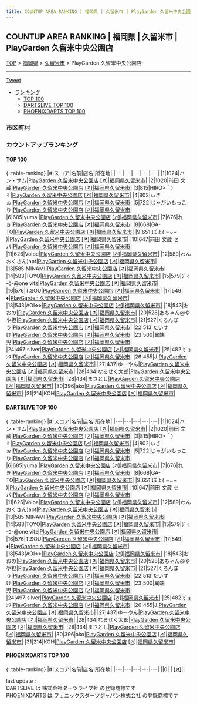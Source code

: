 ```yaml
---
title: COUNTUP AREA RANKING | 福岡県 | 久留米市 | PlayGarden 久留米中央公園店
---
```

## COUNTUP AREA RANKING | 福岡県 | 久留米市 | PlayGarden 久留米中央公園店

[TOP](/darts/rank/) > [福岡県](/darts/rank/福岡県/) > [久留米市](/darts/rank/福岡県/久留米市/) > PlayGarden 久留米中央公園店

___

<a href="https://twitter.com/share?ref_src=twsrc%5Etfw" data-text="COUNTUP AREA RANKING | 福岡県久留米市PlayGarden 久留米中央公園店" class="twitter-share-button" data-hashtags="DARTSLIVE,PHOENIXDARTS,darts,ダーツ" data-show-count="false">Tweet</a>

* [ランキング](#カウントアップランキング)
    * [TOP 100](#top-100)
    * [DARTSLIVE TOP 100](#dartslive-top-100)
    * [PHOENIXDARTS TOP 100](#phoenixdarts-top-100)

### 市区町村

<ul>

</ul>

### カウントアップランキング

#### TOP 100



{:.table-ranking}
|#|スコア|名前|店名|所在地|
|---|---|---|---|---|
|1|1024|<span class="rank-name-dl">ハン・サム</span>|<a href="/darts/rank/shops/f96968d956abb15bfec1ae84bb28bd87.html">PlayGarden 久留米中央公園店</a> <a href="https://search.dartslive.com/jp/shop/f96968d956abb15bfec1ae84bb28bd87">[↗]</a>|<a href="/darts/rank/福岡県/久留米市">福岡県久留米市</a>|
|2|1020|<span class="rank-name-dl">前田 文蔵</span>|<a href="/darts/rank/shops/f96968d956abb15bfec1ae84bb28bd87.html">PlayGarden 久留米中央公園店</a> <a href="https://search.dartslive.com/jp/shop/f96968d956abb15bfec1ae84bb28bd87">[↗]</a>|<a href="/darts/rank/福岡県/久留米市">福岡県久留米市</a>|
|3|815|<span class="rank-name-dl">HIRO×＾）✌︎</span>|<a href="/darts/rank/shops/f96968d956abb15bfec1ae84bb28bd87.html">PlayGarden 久留米中央公園店</a> <a href="https://search.dartslive.com/jp/shop/f96968d956abb15bfec1ae84bb28bd87">[↗]</a>|<a href="/darts/rank/福岡県/久留米市">福岡県久留米市</a>|
|4|802|<span class="rank-name-dl">ぃさぉ</span>|<a href="/darts/rank/shops/f96968d956abb15bfec1ae84bb28bd87.html">PlayGarden 久留米中央公園店</a> <a href="https://search.dartslive.com/jp/shop/f96968d956abb15bfec1ae84bb28bd87">[↗]</a>|<a href="/darts/rank/福岡県/久留米市">福岡県久留米市</a>|
|5|722|<span class="rank-name-dl">じゃがいもっこり</span>|<a href="/darts/rank/shops/f96968d956abb15bfec1ae84bb28bd87.html">PlayGarden 久留米中央公園店</a> <a href="https://search.dartslive.com/jp/shop/f96968d956abb15bfec1ae84bb28bd87">[↗]</a>|<a href="/darts/rank/福岡県/久留米市">福岡県久留米市</a>|
|6|685|<span class="rank-name-dl">yuma!</span>|<a href="/darts/rank/shops/f96968d956abb15bfec1ae84bb28bd87.html">PlayGarden 久留米中央公園店</a> <a href="https://search.dartslive.com/jp/shop/f96968d956abb15bfec1ae84bb28bd87">[↗]</a>|<a href="/darts/rank/福岡県/久留米市">福岡県久留米市</a>|
|7|676|<span class="rank-name-dl">れき</span>|<a href="/darts/rank/shops/f96968d956abb15bfec1ae84bb28bd87.html">PlayGarden 久留米中央公園店</a> <a href="https://search.dartslive.com/jp/shop/f96968d956abb15bfec1ae84bb28bd87">[↗]</a>|<a href="/darts/rank/福岡県/久留米市">福岡県久留米市</a>|
|8|668|<span class="rank-name-dl">GA-TO</span>|<a href="/darts/rank/shops/f96968d956abb15bfec1ae84bb28bd87.html">PlayGarden 久留米中央公園店</a> <a href="https://search.dartslive.com/jp/shop/f96968d956abb15bfec1ae84bb28bd87">[↗]</a>|<a href="/darts/rank/福岡県/久留米市">福岡県久留米市</a>|
|9|651|<span class="rank-name-dl">ぽよ( ≖ᴗ≖ )</span>|<a href="/darts/rank/shops/f96968d956abb15bfec1ae84bb28bd87.html">PlayGarden 久留米中央公園店</a> <a href="https://search.dartslive.com/jp/shop/f96968d956abb15bfec1ae84bb28bd87">[↗]</a>|<a href="/darts/rank/福岡県/久留米市">福岡県久留米市</a>|
|10|647|<span class="rank-name-dl">前田 文蔵 セパ</span>|<a href="/darts/rank/shops/f96968d956abb15bfec1ae84bb28bd87.html">PlayGarden 久留米中央公園店</a> <a href="https://search.dartslive.com/jp/shop/f96968d956abb15bfec1ae84bb28bd87">[↗]</a>|<a href="/darts/rank/福岡県/久留米市">福岡県久留米市</a>|
|11|626|<span class="rank-name-dl">Volpe</span>|<a href="/darts/rank/shops/f96968d956abb15bfec1ae84bb28bd87.html">PlayGarden 久留米中央公園店</a> <a href="https://search.dartslive.com/jp/shop/f96968d956abb15bfec1ae84bb28bd87">[↗]</a>|<a href="/darts/rank/福岡県/久留米市">福岡県久留米市</a>|
|12|589|<span class="rank-name-dl">わんおくさん)apt</span>|<a href="/darts/rank/shops/f96968d956abb15bfec1ae84bb28bd87.html">PlayGarden 久留米中央公園店</a> <a href="https://search.dartslive.com/jp/shop/f96968d956abb15bfec1ae84bb28bd87">[↗]</a>|<a href="/darts/rank/福岡県/久留米市">福岡県久留米市</a>|
|13|585|<span class="rank-name-dl">MINAMI</span>|<a href="/darts/rank/shops/f96968d956abb15bfec1ae84bb28bd87.html">PlayGarden 久留米中央公園店</a> <a href="https://search.dartslive.com/jp/shop/f96968d956abb15bfec1ae84bb28bd87">[↗]</a>|<a href="/darts/rank/福岡県/久留米市">福岡県久留米市</a>|
|14|583|<span class="rank-name-dl">TOYO</span>|<a href="/darts/rank/shops/f96968d956abb15bfec1ae84bb28bd87.html">PlayGarden 久留米中央公園店</a> <a href="https://search.dartslive.com/jp/shop/f96968d956abb15bfec1ae84bb28bd87">[↗]</a>|<a href="/darts/rank/福岡県/久留米市">福岡県久留米市</a>|
|15|579|<span class="rank-name-dl">ｼﾞｨｰｺｰ@one vitz</span>|<a href="/darts/rank/shops/f96968d956abb15bfec1ae84bb28bd87.html">PlayGarden 久留米中央公園店</a> <a href="https://search.dartslive.com/jp/shop/f96968d956abb15bfec1ae84bb28bd87">[↗]</a>|<a href="/darts/rank/福岡県/久留米市">福岡県久留米市</a>|
|16|576|<span class="rank-name-dl">T.SOU</span>|<a href="/darts/rank/shops/f96968d956abb15bfec1ae84bb28bd87.html">PlayGarden 久留米中央公園店</a> <a href="https://search.dartslive.com/jp/shop/f96968d956abb15bfec1ae84bb28bd87">[↗]</a>|<a href="/darts/rank/福岡県/久留米市">福岡県久留米市</a>|
|17|549|<span class="rank-name-dl">♦️</span>|<a href="/darts/rank/shops/f96968d956abb15bfec1ae84bb28bd87.html">PlayGarden 久留米中央公園店</a> <a href="https://search.dartslive.com/jp/shop/f96968d956abb15bfec1ae84bb28bd87">[↗]</a>|<a href="/darts/rank/福岡県/久留米市">福岡県久留米市</a>|
|18|543|<span class="rank-name-dl">AOI⭐︎⭐︎</span>|<a href="/darts/rank/shops/f96968d956abb15bfec1ae84bb28bd87.html">PlayGarden 久留米中央公園店</a> <a href="https://search.dartslive.com/jp/shop/f96968d956abb15bfec1ae84bb28bd87">[↗]</a>|<a href="/darts/rank/福岡県/久留米市">福岡県久留米市</a>|
|18|543|<span class="rank-name-dl">おおの</span>|<a href="/darts/rank/shops/f96968d956abb15bfec1ae84bb28bd87.html">PlayGarden 久留米中央公園店</a> <a href="https://search.dartslive.com/jp/shop/f96968d956abb15bfec1ae84bb28bd87">[↗]</a>|<a href="/darts/rank/福岡県/久留米市">福岡県久留米市</a>|
|20|528|<span class="rank-name-dl">あちゃん@やや担</span>|<a href="/darts/rank/shops/f96968d956abb15bfec1ae84bb28bd87.html">PlayGarden 久留米中央公園店</a> <a href="https://search.dartslive.com/jp/shop/f96968d956abb15bfec1ae84bb28bd87">[↗]</a>|<a href="/darts/rank/福岡県/久留米市">福岡県久留米市</a>|
|21|527|<span class="rank-name-dl">くろんぼう</span>|<a href="/darts/rank/shops/f96968d956abb15bfec1ae84bb28bd87.html">PlayGarden 久留米中央公園店</a> <a href="https://search.dartslive.com/jp/shop/f96968d956abb15bfec1ae84bb28bd87">[↗]</a>|<a href="/darts/rank/福岡県/久留米市">福岡県久留米市</a>|
|22|513|<span class="rank-name-dl">たいすけ</span>|<a href="/darts/rank/shops/f96968d956abb15bfec1ae84bb28bd87.html">PlayGarden 久留米中央公園店</a> <a href="https://search.dartslive.com/jp/shop/f96968d956abb15bfec1ae84bb28bd87">[↗]</a>|<a href="/darts/rank/福岡県/久留米市">福岡県久留米市</a>|
|23|500|<span class="rank-name-dl">異端児</span>|<a href="/darts/rank/shops/f96968d956abb15bfec1ae84bb28bd87.html">PlayGarden 久留米中央公園店</a> <a href="https://search.dartslive.com/jp/shop/f96968d956abb15bfec1ae84bb28bd87">[↗]</a>|<a href="/darts/rank/福岡県/久留米市">福岡県久留米市</a>|
|24|497|<span class="rank-name-dl">silver</span>|<a href="/darts/rank/shops/f96968d956abb15bfec1ae84bb28bd87.html">PlayGarden 久留米中央公園店</a> <a href="https://search.dartslive.com/jp/shop/f96968d956abb15bfec1ae84bb28bd87">[↗]</a>|<a href="/darts/rank/福岡県/久留米市">福岡県久留米市</a>|
|25|482|<span class="rank-name-dl">ﾋﾟｮﾝｽ</span>|<a href="/darts/rank/shops/f96968d956abb15bfec1ae84bb28bd87.html">PlayGarden 久留米中央公園店</a> <a href="https://search.dartslive.com/jp/shop/f96968d956abb15bfec1ae84bb28bd87">[↗]</a>|<a href="/darts/rank/福岡県/久留米市">福岡県久留米市</a>|
|26|455|<span class="rank-name-dl">J</span>|<a href="/darts/rank/shops/f96968d956abb15bfec1ae84bb28bd87.html">PlayGarden 久留米中央公園店</a> <a href="https://search.dartslive.com/jp/shop/f96968d956abb15bfec1ae84bb28bd87">[↗]</a>|<a href="/darts/rank/福岡県/久留米市">福岡県久留米市</a>|
|27|437|<span class="rank-name-dl">ゆーやん</span>|<a href="/darts/rank/shops/f96968d956abb15bfec1ae84bb28bd87.html">PlayGarden 久留米中央公園店</a> <a href="https://search.dartslive.com/jp/shop/f96968d956abb15bfec1ae84bb28bd87">[↗]</a>|<a href="/darts/rank/福岡県/久留米市">福岡県久留米市</a>|
|28|434|<span class="rank-name-dl">なるせく太郎</span>|<a href="/darts/rank/shops/f96968d956abb15bfec1ae84bb28bd87.html">PlayGarden 久留米中央公園店</a> <a href="https://search.dartslive.com/jp/shop/f96968d956abb15bfec1ae84bb28bd87">[↗]</a>|<a href="/darts/rank/福岡県/久留米市">福岡県久留米市</a>|
|28|434|<span class="rank-name-dl">まさとし</span>|<a href="/darts/rank/shops/f96968d956abb15bfec1ae84bb28bd87.html">PlayGarden 久留米中央公園店</a> <a href="https://search.dartslive.com/jp/shop/f96968d956abb15bfec1ae84bb28bd87">[↗]</a>|<a href="/darts/rank/福岡県/久留米市">福岡県久留米市</a>|
|30|396|<span class="rank-name-dl">ako</span>|<a href="/darts/rank/shops/f96968d956abb15bfec1ae84bb28bd87.html">PlayGarden 久留米中央公園店</a> <a href="https://search.dartslive.com/jp/shop/f96968d956abb15bfec1ae84bb28bd87">[↗]</a>|<a href="/darts/rank/福岡県/久留米市">福岡県久留米市</a>|
|31|214|<span class="rank-name-dl">KOH</span>|<a href="/darts/rank/shops/f96968d956abb15bfec1ae84bb28bd87.html">PlayGarden 久留米中央公園店</a> <a href="https://search.dartslive.com/jp/shop/f96968d956abb15bfec1ae84bb28bd87">[↗]</a>|<a href="/darts/rank/福岡県/久留米市">福岡県久留米市</a>|


#### DARTSLIVE TOP 100



{:.table-ranking}
|#|スコア|名前|店名|所在地|
|---|---|---|---|---|
|1|1024|<span class="rank-name-dl">ハン・サム</span>|<a href="/darts/rank/shops/f96968d956abb15bfec1ae84bb28bd87.html">PlayGarden 久留米中央公園店</a> <a href="https://search.dartslive.com/jp/shop/f96968d956abb15bfec1ae84bb28bd87">[↗]</a>|<a href="/darts/rank/福岡県/久留米市">福岡県久留米市</a>|
|2|1020|<span class="rank-name-dl">前田 文蔵</span>|<a href="/darts/rank/shops/f96968d956abb15bfec1ae84bb28bd87.html">PlayGarden 久留米中央公園店</a> <a href="https://search.dartslive.com/jp/shop/f96968d956abb15bfec1ae84bb28bd87">[↗]</a>|<a href="/darts/rank/福岡県/久留米市">福岡県久留米市</a>|
|3|815|<span class="rank-name-dl">HIRO×＾）✌︎</span>|<a href="/darts/rank/shops/f96968d956abb15bfec1ae84bb28bd87.html">PlayGarden 久留米中央公園店</a> <a href="https://search.dartslive.com/jp/shop/f96968d956abb15bfec1ae84bb28bd87">[↗]</a>|<a href="/darts/rank/福岡県/久留米市">福岡県久留米市</a>|
|4|802|<span class="rank-name-dl">ぃさぉ</span>|<a href="/darts/rank/shops/f96968d956abb15bfec1ae84bb28bd87.html">PlayGarden 久留米中央公園店</a> <a href="https://search.dartslive.com/jp/shop/f96968d956abb15bfec1ae84bb28bd87">[↗]</a>|<a href="/darts/rank/福岡県/久留米市">福岡県久留米市</a>|
|5|722|<span class="rank-name-dl">じゃがいもっこり</span>|<a href="/darts/rank/shops/f96968d956abb15bfec1ae84bb28bd87.html">PlayGarden 久留米中央公園店</a> <a href="https://search.dartslive.com/jp/shop/f96968d956abb15bfec1ae84bb28bd87">[↗]</a>|<a href="/darts/rank/福岡県/久留米市">福岡県久留米市</a>|
|6|685|<span class="rank-name-dl">yuma!</span>|<a href="/darts/rank/shops/f96968d956abb15bfec1ae84bb28bd87.html">PlayGarden 久留米中央公園店</a> <a href="https://search.dartslive.com/jp/shop/f96968d956abb15bfec1ae84bb28bd87">[↗]</a>|<a href="/darts/rank/福岡県/久留米市">福岡県久留米市</a>|
|7|676|<span class="rank-name-dl">れき</span>|<a href="/darts/rank/shops/f96968d956abb15bfec1ae84bb28bd87.html">PlayGarden 久留米中央公園店</a> <a href="https://search.dartslive.com/jp/shop/f96968d956abb15bfec1ae84bb28bd87">[↗]</a>|<a href="/darts/rank/福岡県/久留米市">福岡県久留米市</a>|
|8|668|<span class="rank-name-dl">GA-TO</span>|<a href="/darts/rank/shops/f96968d956abb15bfec1ae84bb28bd87.html">PlayGarden 久留米中央公園店</a> <a href="https://search.dartslive.com/jp/shop/f96968d956abb15bfec1ae84bb28bd87">[↗]</a>|<a href="/darts/rank/福岡県/久留米市">福岡県久留米市</a>|
|9|651|<span class="rank-name-dl">ぽよ( ≖ᴗ≖ )</span>|<a href="/darts/rank/shops/f96968d956abb15bfec1ae84bb28bd87.html">PlayGarden 久留米中央公園店</a> <a href="https://search.dartslive.com/jp/shop/f96968d956abb15bfec1ae84bb28bd87">[↗]</a>|<a href="/darts/rank/福岡県/久留米市">福岡県久留米市</a>|
|10|647|<span class="rank-name-dl">前田 文蔵 セパ</span>|<a href="/darts/rank/shops/f96968d956abb15bfec1ae84bb28bd87.html">PlayGarden 久留米中央公園店</a> <a href="https://search.dartslive.com/jp/shop/f96968d956abb15bfec1ae84bb28bd87">[↗]</a>|<a href="/darts/rank/福岡県/久留米市">福岡県久留米市</a>|
|11|626|<span class="rank-name-dl">Volpe</span>|<a href="/darts/rank/shops/f96968d956abb15bfec1ae84bb28bd87.html">PlayGarden 久留米中央公園店</a> <a href="https://search.dartslive.com/jp/shop/f96968d956abb15bfec1ae84bb28bd87">[↗]</a>|<a href="/darts/rank/福岡県/久留米市">福岡県久留米市</a>|
|12|589|<span class="rank-name-dl">わんおくさん)apt</span>|<a href="/darts/rank/shops/f96968d956abb15bfec1ae84bb28bd87.html">PlayGarden 久留米中央公園店</a> <a href="https://search.dartslive.com/jp/shop/f96968d956abb15bfec1ae84bb28bd87">[↗]</a>|<a href="/darts/rank/福岡県/久留米市">福岡県久留米市</a>|
|13|585|<span class="rank-name-dl">MINAMI</span>|<a href="/darts/rank/shops/f96968d956abb15bfec1ae84bb28bd87.html">PlayGarden 久留米中央公園店</a> <a href="https://search.dartslive.com/jp/shop/f96968d956abb15bfec1ae84bb28bd87">[↗]</a>|<a href="/darts/rank/福岡県/久留米市">福岡県久留米市</a>|
|14|583|<span class="rank-name-dl">TOYO</span>|<a href="/darts/rank/shops/f96968d956abb15bfec1ae84bb28bd87.html">PlayGarden 久留米中央公園店</a> <a href="https://search.dartslive.com/jp/shop/f96968d956abb15bfec1ae84bb28bd87">[↗]</a>|<a href="/darts/rank/福岡県/久留米市">福岡県久留米市</a>|
|15|579|<span class="rank-name-dl">ｼﾞｨｰｺｰ@one vitz</span>|<a href="/darts/rank/shops/f96968d956abb15bfec1ae84bb28bd87.html">PlayGarden 久留米中央公園店</a> <a href="https://search.dartslive.com/jp/shop/f96968d956abb15bfec1ae84bb28bd87">[↗]</a>|<a href="/darts/rank/福岡県/久留米市">福岡県久留米市</a>|
|16|576|<span class="rank-name-dl">T.SOU</span>|<a href="/darts/rank/shops/f96968d956abb15bfec1ae84bb28bd87.html">PlayGarden 久留米中央公園店</a> <a href="https://search.dartslive.com/jp/shop/f96968d956abb15bfec1ae84bb28bd87">[↗]</a>|<a href="/darts/rank/福岡県/久留米市">福岡県久留米市</a>|
|17|549|<span class="rank-name-dl">♦️</span>|<a href="/darts/rank/shops/f96968d956abb15bfec1ae84bb28bd87.html">PlayGarden 久留米中央公園店</a> <a href="https://search.dartslive.com/jp/shop/f96968d956abb15bfec1ae84bb28bd87">[↗]</a>|<a href="/darts/rank/福岡県/久留米市">福岡県久留米市</a>|
|18|543|<span class="rank-name-dl">AOI⭐︎⭐︎</span>|<a href="/darts/rank/shops/f96968d956abb15bfec1ae84bb28bd87.html">PlayGarden 久留米中央公園店</a> <a href="https://search.dartslive.com/jp/shop/f96968d956abb15bfec1ae84bb28bd87">[↗]</a>|<a href="/darts/rank/福岡県/久留米市">福岡県久留米市</a>|
|18|543|<span class="rank-name-dl">おおの</span>|<a href="/darts/rank/shops/f96968d956abb15bfec1ae84bb28bd87.html">PlayGarden 久留米中央公園店</a> <a href="https://search.dartslive.com/jp/shop/f96968d956abb15bfec1ae84bb28bd87">[↗]</a>|<a href="/darts/rank/福岡県/久留米市">福岡県久留米市</a>|
|20|528|<span class="rank-name-dl">あちゃん@やや担</span>|<a href="/darts/rank/shops/f96968d956abb15bfec1ae84bb28bd87.html">PlayGarden 久留米中央公園店</a> <a href="https://search.dartslive.com/jp/shop/f96968d956abb15bfec1ae84bb28bd87">[↗]</a>|<a href="/darts/rank/福岡県/久留米市">福岡県久留米市</a>|
|21|527|<span class="rank-name-dl">くろんぼう</span>|<a href="/darts/rank/shops/f96968d956abb15bfec1ae84bb28bd87.html">PlayGarden 久留米中央公園店</a> <a href="https://search.dartslive.com/jp/shop/f96968d956abb15bfec1ae84bb28bd87">[↗]</a>|<a href="/darts/rank/福岡県/久留米市">福岡県久留米市</a>|
|22|513|<span class="rank-name-dl">たいすけ</span>|<a href="/darts/rank/shops/f96968d956abb15bfec1ae84bb28bd87.html">PlayGarden 久留米中央公園店</a> <a href="https://search.dartslive.com/jp/shop/f96968d956abb15bfec1ae84bb28bd87">[↗]</a>|<a href="/darts/rank/福岡県/久留米市">福岡県久留米市</a>|
|23|500|<span class="rank-name-dl">異端児</span>|<a href="/darts/rank/shops/f96968d956abb15bfec1ae84bb28bd87.html">PlayGarden 久留米中央公園店</a> <a href="https://search.dartslive.com/jp/shop/f96968d956abb15bfec1ae84bb28bd87">[↗]</a>|<a href="/darts/rank/福岡県/久留米市">福岡県久留米市</a>|
|24|497|<span class="rank-name-dl">silver</span>|<a href="/darts/rank/shops/f96968d956abb15bfec1ae84bb28bd87.html">PlayGarden 久留米中央公園店</a> <a href="https://search.dartslive.com/jp/shop/f96968d956abb15bfec1ae84bb28bd87">[↗]</a>|<a href="/darts/rank/福岡県/久留米市">福岡県久留米市</a>|
|25|482|<span class="rank-name-dl">ﾋﾟｮﾝｽ</span>|<a href="/darts/rank/shops/f96968d956abb15bfec1ae84bb28bd87.html">PlayGarden 久留米中央公園店</a> <a href="https://search.dartslive.com/jp/shop/f96968d956abb15bfec1ae84bb28bd87">[↗]</a>|<a href="/darts/rank/福岡県/久留米市">福岡県久留米市</a>|
|26|455|<span class="rank-name-dl">J</span>|<a href="/darts/rank/shops/f96968d956abb15bfec1ae84bb28bd87.html">PlayGarden 久留米中央公園店</a> <a href="https://search.dartslive.com/jp/shop/f96968d956abb15bfec1ae84bb28bd87">[↗]</a>|<a href="/darts/rank/福岡県/久留米市">福岡県久留米市</a>|
|27|437|<span class="rank-name-dl">ゆーやん</span>|<a href="/darts/rank/shops/f96968d956abb15bfec1ae84bb28bd87.html">PlayGarden 久留米中央公園店</a> <a href="https://search.dartslive.com/jp/shop/f96968d956abb15bfec1ae84bb28bd87">[↗]</a>|<a href="/darts/rank/福岡県/久留米市">福岡県久留米市</a>|
|28|434|<span class="rank-name-dl">なるせく太郎</span>|<a href="/darts/rank/shops/f96968d956abb15bfec1ae84bb28bd87.html">PlayGarden 久留米中央公園店</a> <a href="https://search.dartslive.com/jp/shop/f96968d956abb15bfec1ae84bb28bd87">[↗]</a>|<a href="/darts/rank/福岡県/久留米市">福岡県久留米市</a>|
|28|434|<span class="rank-name-dl">まさとし</span>|<a href="/darts/rank/shops/f96968d956abb15bfec1ae84bb28bd87.html">PlayGarden 久留米中央公園店</a> <a href="https://search.dartslive.com/jp/shop/f96968d956abb15bfec1ae84bb28bd87">[↗]</a>|<a href="/darts/rank/福岡県/久留米市">福岡県久留米市</a>|
|30|396|<span class="rank-name-dl">ako</span>|<a href="/darts/rank/shops/f96968d956abb15bfec1ae84bb28bd87.html">PlayGarden 久留米中央公園店</a> <a href="https://search.dartslive.com/jp/shop/f96968d956abb15bfec1ae84bb28bd87">[↗]</a>|<a href="/darts/rank/福岡県/久留米市">福岡県久留米市</a>|
|31|214|<span class="rank-name-dl">KOH</span>|<a href="/darts/rank/shops/f96968d956abb15bfec1ae84bb28bd87.html">PlayGarden 久留米中央公園店</a> <a href="https://search.dartslive.com/jp/shop/f96968d956abb15bfec1ae84bb28bd87">[↗]</a>|<a href="/darts/rank/福岡県/久留米市">福岡県久留米市</a>|


#### PHOENIXDARTS TOP 100



{:.table-ranking}
|#|スコア|名前|店名|所在地|
|---|---|---|---|---|
||0|<span class="rank-name-dl"> </span>|<a href="/darts/rank/shops/.html"></a> <a href="">[↗]</a>|<a href="/darts/rank//"></a>|


<div class="footer border-top border-gray-light mt-5 pt-3 text-right text-gray">
    last update : <span style="font-weight: italic" id="foot_last_modified"></span><br />
    DARTSLIVE は 株式会社ダーツライブ社 の登録商標です<br />
    PHOENIXDARTS は フェニックスダーツジャパン株式会社 の登録商標です<br />
</div>

<script src="https://cdnjs.cloudflare.com/ajax/libs/jquery.tablesorter/2.31.3/js/jquery.tablesorter.min.js" integrity="sha512-qzgd5cYSZcosqpzpn7zF2ZId8f/8CHmFKZ8j7mU4OUXTNRd5g+ZHBPsgKEwoqxCtdQvExE5LprwwPAgoicguNg==" crossorigin="anonymous" referrerpolicy="no-referrer"></script>
<link rel="stylesheet" href="https://cdnjs.cloudflare.com/ajax/libs/jquery.tablesorter/2.31.3/css/theme.default.min.css" integrity="sha512-wghhOJkjQX0Lh3NSWvNKeZ0ZpNn+SPVXX1Qyc9OCaogADktxrBiBdKGDoqVUOyhStvMBmJQ8ZdMHiR3wuEq8+w==" crossorigin="anonymous" referrerpolicy="no-referrer" />
<script>
$(function() {
    $(".table-ranking").tablesorter({sortList:[[0, 0]]});
    $("#foot_last_modified").text(formatDate(new Date(document.lastModified), 'yyyy-MM-dd HH:mm:ss'));
});
</script>

<script async src="https://platform.twitter.com/widgets.js" charset="utf-8"></script>